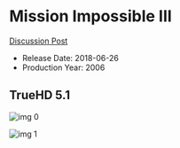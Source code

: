 # Mission Impossible III

[Discussion Post](https://www.avsforum.com/threads/bass-eq-for-filtered-movies.2995212/post-57322744)

* Release Date: 2018-06-26
* Production Year: 2006

## TrueHD 5.1

![img 0](https://i.imgur.com/h5lzYse.jpg)

![img 1](https://i.imgur.com/Nrhxmk1.jpg)

